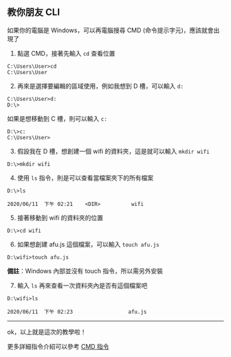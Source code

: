 ## 教你朋友 CLI

如果你的電腦是 Windows，可以再電腦搜尋 CMD (命令提示字元)，應該就會出現了
 
1. 點選 CMD，接著先輸入 `cd` 查看位置
```
C:\Users\User>cd
C:\Users\User
```
2. 再來是選擇要編輯的區域使用，例如我想到 D 槽，可以輸入 `d:`
```
C:\Users\User>d:
D:\>
```
如果是想移動到 C 槽，則可以輸入 `c:`
```
D:\>c:
C:\Users\User>
```
3. 假設我在 D 槽，想創建一個 wifi 的資料夾，這是就可以輸入 `mkdir wifi` 
```
D:\>mkdir wifi
```
4. 使用 `ls` 指令，則是可以查看當檔案夾下的所有檔案
```
D:\>ls
 
2020/06/11  下午 02:21    <DIR>          wifi
```
5. 接著移動到 wifi 的資料夾的位置
```
D:\>cd wifi
```
6. 如果想創建 afu.js 這個檔案，可以輸入 `touch afu.js`
```
D:\wifi>touch afu.js
```
**備註**：Windows 內部並沒有 touch 指令，所以需另外安裝

7. 輸入 `ls` 再來查看一次資料夾內是否有這個檔案吧
```
D:\wifi>ls

2020/06/11  下午 02:23                  afu.js
```
---
ok，以上就是這次的教學啦！

更多詳細指令介紹可以參考 [CMD 指令](https://github.com/small-leaf/My-Blog/issues/1) 
